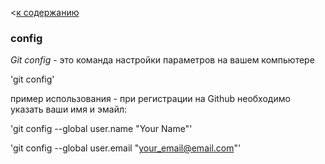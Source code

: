 <[к содержанию](/./readme.md)

### config

_Git config_ - это команда настройки параметров на вашем компьютере 

'git config'

пример использования - при регистрации на Github необходимо указать ваши имя и эмайл:

'git config --global user.name "Your Name"'

'git config --global user.email "your_email@email.com"'